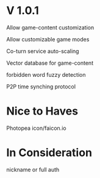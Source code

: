 # V 1.0.1

Allow game-content customization

Allow customizable game modes

Co-turn service auto-scaling

Vector database for game-content

forbidden word fuzzy detection

P2P time synching protocol

# Nice to Haves

Photopea icon/faicon.io 

# In Consideration

nickname or full auth
